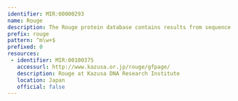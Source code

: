 ```yaml
---
identifier: MIR:00000293
name: Rouge
description: The Rouge protein database contains results from sequence analysis of novel large (>4 kb) cDNAs identified in the Kazusa cDNA sequencing project.
prefix: rouge
pattern: ^m\w+$
prefixed: 0
resources:
 - identifier: MIR:00100375
   accessurl: http://www.kazusa.or.jp/rouge/gfpage/
   description: Rouge at Kazusa DNA Research Institute
   location: Japan
   official: false
---
```

